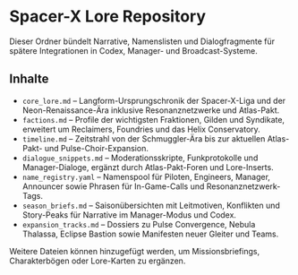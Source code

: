# Spacer-X Lore Repository

Dieser Ordner bündelt Narrative, Namenslisten und Dialogfragmente für spätere Integrationen in Codex, Manager- und Broadcast-Systeme.

## Inhalte
- `core_lore.md` – Langform-Ursprungschronik der Spacer-X-Liga und der Neon-Renaissance-Ära inklusive Resonanznetzwerke und Atlas-Pakt.
- `factions.md` – Profile der wichtigsten Fraktionen, Gilden und Syndikate, erweitert um Reclaimers, Foundries und das Helix Conservatory.
- `timeline.md` – Zeitstrahl von der Schmuggler-Ära bis zur aktuellen Atlas-Pakt- und Pulse-Choir-Expansion.
- `dialogue_snippets.md` – Moderationsskripte, Funkprotokolle und Manager-Dialoge, ergänzt durch Atlas-Pakt-Foren und Lore-Inserts.
- `name_registry.yaml` – Namenspool für Piloten, Engineers, Manager, Announcer sowie Phrasen für In-Game-Calls und Resonanznetzwerk-Tags.
- `season_briefs.md` – Saisonübersichten mit Leitmotiven, Konflikten und Story-Peaks für Narrative im Manager-Modus und Codex.
- `expansion_tracks.md` – Dossiers zu Pulse Convergence, Nebula Thalassa, Eclipse Bastion sowie Manifesten neuer Gleiter und Teams.

Weitere Dateien können hinzugefügt werden, um Missionsbriefings, Charakterbögen oder Lore-Karten zu ergänzen.
